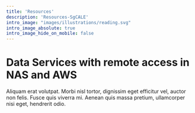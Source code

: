 ```yaml
---
title: 'Resources'
description: 'Resources-SgCALE'
intro_image: "images/illustrations/reading.svg"
intro_image_absolute: true
intro_image_hide_on_mobile: false
---
```

# Data Services with remote access in NAS and AWS

Aliquam erat volutpat. Morbi nisl tortor, dignissim eget efficitur vel, auctor non felis. Fusce quis viverra mi. Aenean quis massa pretium, ullamcorper nisi eget, hendrerit odio.
